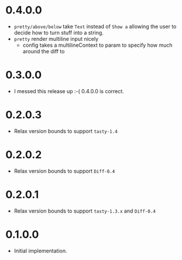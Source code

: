 # 0.4.0.0
- `pretty/above/below` take `Text` instead of `Show a` allowing the user to decide how to turn stuff into a string.
- `pretty` render multiline input nicely
  - config takes a multilineContext to param to specify how much around the diff to

# 0.3.0.0

- I messed this release up :-( 0.4.0.0 is correct.

# 0.2.0.3

- Relax version bounds to support `tasty-1.4`

# 0.2.0.2

- Relax version bounds to support `Diff-0.4`

# 0.2.0.1

- Relax version bounds to support `tasty-1.3.x` and `Diff-0.4`

# 0.1.0.0

- Initial implementation.
